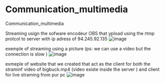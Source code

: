 # Communication_multimedia
Communication_multimedia

Streaming usign the sofware encodeur OBS that ypload using the rtmp protcol to server with ip adress of 94.245.92.135
![image](https://user-images.githubusercontent.com/68382823/118396884-dcec1e00-b651-11eb-9283-b31052d06823.png)

exemple of streaming using a picture (ps: we can use a video but the connection is slow )
![image](https://user-images.githubusercontent.com/68382823/118396915-f7be9280-b651-11eb-8860-1a890ff30a19.png)

exmeple of website that we created that act as the client for both the straminf video of bigbuck.mp4 (video existe inside the server ) and client for live straming from pur pc 
![image](https://user-images.githubusercontent.com/68382823/118396918-fe4d0a00-b651-11eb-802e-33ee89f327ce.png)

